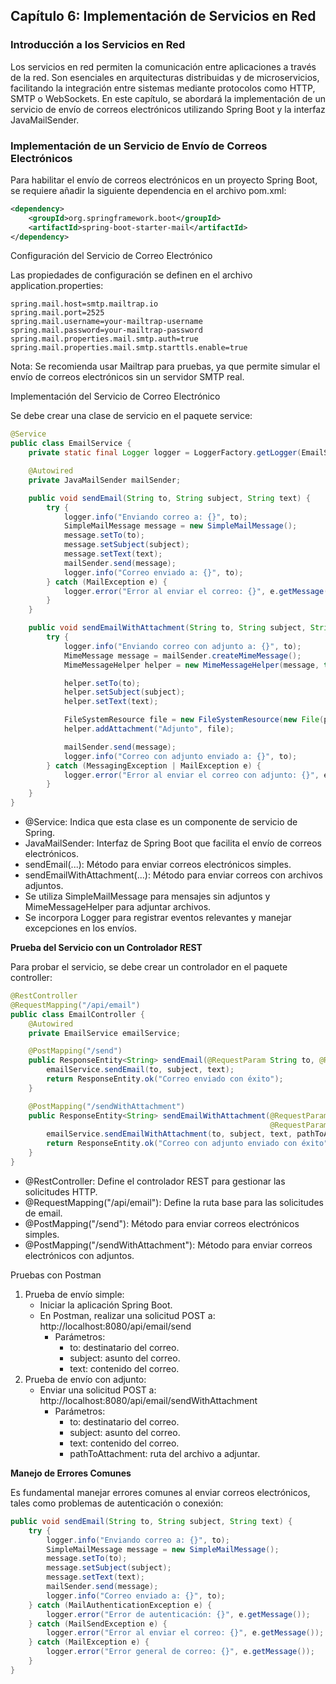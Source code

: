 ## Capítulo 6: Implementación de Servicios en Red

### Introducción a los Servicios en Red

Los servicios en red permiten la comunicación entre aplicaciones a través de la red. Son esenciales en arquitecturas distribuidas y de microservicios, facilitando la integración entre sistemas mediante protocolos como HTTP, SMTP o WebSockets. En este capítulo, se abordará la implementación de un servicio de envío de correos electrónicos utilizando Spring Boot y la interfaz JavaMailSender.

### Implementación de un Servicio de Envío de Correos Electrónicos

Para habilitar el envío de correos electrónicos en un proyecto Spring Boot, se requiere añadir la siguiente dependencia en el archivo pom.xml:

```xml
<dependency>
    <groupId>org.springframework.boot</groupId>
    <artifactId>spring-boot-starter-mail</artifactId>
</dependency>
```

Configuración del Servicio de Correo Electrónico

Las propiedades de configuración se definen en el archivo application.properties:

```properties
spring.mail.host=smtp.mailtrap.io
spring.mail.port=2525
spring.mail.username=your-mailtrap-username
spring.mail.password=your-mailtrap-password
spring.mail.properties.mail.smtp.auth=true
spring.mail.properties.mail.smtp.starttls.enable=true
```

Nota: Se recomienda usar Mailtrap para pruebas, ya que permite simular el envío de correos electrónicos sin un servidor SMTP real.

Implementación del Servicio de Correo Electrónico

Se debe crear una clase de servicio en el paquete service:

```java
@Service
public class EmailService {
    private static final Logger logger = LoggerFactory.getLogger(EmailService.class);

    @Autowired
    private JavaMailSender mailSender;

    public void sendEmail(String to, String subject, String text) {
        try {
            logger.info("Enviando correo a: {}", to);
            SimpleMailMessage message = new SimpleMailMessage();
            message.setTo(to);
            message.setSubject(subject);
            message.setText(text);
            mailSender.send(message);
            logger.info("Correo enviado a: {}", to);
        } catch (MailException e) {
            logger.error("Error al enviar el correo: {}", e.getMessage());
        }
    }

    public void sendEmailWithAttachment(String to, String subject, String text, String pathToAttachment) {
        try {
            logger.info("Enviando correo con adjunto a: {}", to);
            MimeMessage message = mailSender.createMimeMessage();
            MimeMessageHelper helper = new MimeMessageHelper(message, true);

            helper.setTo(to);
            helper.setSubject(subject);
            helper.setText(text);

            FileSystemResource file = new FileSystemResource(new File(pathToAttachment));
            helper.addAttachment("Adjunto", file);

            mailSender.send(message);
            logger.info("Correo con adjunto enviado a: {}", to);
        } catch (MessagingException | MailException e) {
            logger.error("Error al enviar el correo con adjunto: {}", e.getMessage());
        }
    }
}
```

- @Service: Indica que esta clase es un componente de servicio de Spring.
- JavaMailSender: Interfaz de Spring Boot que facilita el envío de correos electrónicos.
- sendEmail(...): Método para enviar correos electrónicos simples.
- sendEmailWithAttachment(...): Método para enviar correos con archivos adjuntos.
- Se utiliza SimpleMailMessage para mensajes sin adjuntos y MimeMessageHelper para adjuntar archivos.
- Se incorpora Logger para registrar eventos relevantes y manejar excepciones en los envíos.

**Prueba del Servicio con un Controlador REST**

Para probar el servicio, se debe crear un controlador en el paquete controller:

```java
@RestController
@RequestMapping("/api/email")
public class EmailController {
    @Autowired
    private EmailService emailService;

    @PostMapping("/send")
    public ResponseEntity<String> sendEmail(@RequestParam String to, @RequestParam String subject, @RequestParam String text) {
        emailService.sendEmail(to, subject, text);
        return ResponseEntity.ok("Correo enviado con éxito");
    }

    @PostMapping("/sendWithAttachment")
    public ResponseEntity<String> sendEmailWithAttachment(@RequestParam String to, @RequestParam String subject, 
                                                          @RequestParam String text, @RequestParam String pathToAttachment) {
        emailService.sendEmailWithAttachment(to, subject, text, pathToAttachment);
        return ResponseEntity.ok("Correo con adjunto enviado con éxito");
    }
}
```

- @RestController: Define el controlador REST para gestionar las solicitudes HTTP.
- @RequestMapping("/api/email"): Define la ruta base para las solicitudes de email.
- @PostMapping("/send"): Método para enviar correos electrónicos simples.
- @PostMapping("/sendWithAttachment"): Método para enviar correos electrónicos con adjuntos.

Pruebas con Postman

1.	Prueba de envío simple:
	- Iniciar la aplicación Spring Boot.
	- En Postman, realizar una solicitud POST a: http://localhost:8080/api/email/send
        - Parámetros:
	      - to: destinatario del correo.
	      - subject: asunto del correo.
	      - text: contenido del correo.
2.	Prueba de envío con adjunto:
    - Enviar una solicitud POST a: http://localhost:8080/api/email/sendWithAttachment
        - Parámetros:
	      - to: destinatario del correo.
	      - subject: asunto del correo.
	      - text: contenido del correo.
	      - pathToAttachment: ruta del archivo a adjuntar.

**Manejo de Errores Comunes**

Es fundamental manejar errores comunes al enviar correos electrónicos, tales como problemas de autenticación o conexión:

```java
public void sendEmail(String to, String subject, String text) {
    try {
        logger.info("Enviando correo a: {}", to);
        SimpleMailMessage message = new SimpleMailMessage();
        message.setTo(to);
        message.setSubject(subject);
        message.setText(text);
        mailSender.send(message);
        logger.info("Correo enviado a: {}", to);
    } catch (MailAuthenticationException e) {
        logger.error("Error de autenticación: {}", e.getMessage());
    } catch (MailSendException e) {
        logger.error("Error al enviar el correo: {}", e.getMessage());
    } catch (MailException e) {
        logger.error("Error general de correo: {}", e.getMessage());
    }
}
```

